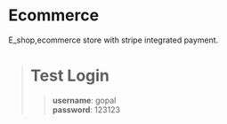# Ecommerce
E_shop,ecommerce store with stripe integrated payment.

># Test Login   
>>**username**: gopal   
>>**password**: 123123   
